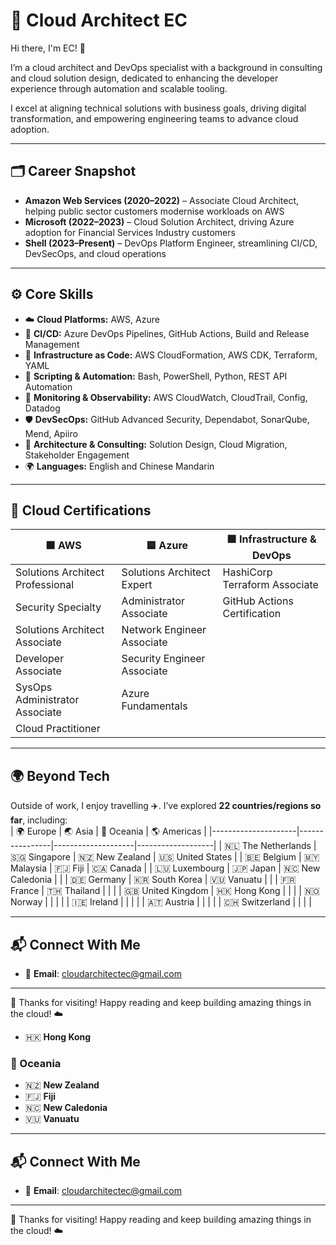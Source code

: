 # 🚀 Cloud Architect EC

Hi there, I'm EC! 👋  

I’m a cloud architect and DevOps specialist with a background in consulting and cloud solution design, dedicated to enhancing the developer experience through automation and scalable tooling. 

I excel at aligning technical solutions with business goals, driving digital transformation, and empowering engineering teams to advance cloud adoption. 

---

## 🗂️ Career Snapshot  
- **Amazon Web Services (2020–2022)** – Associate Cloud Architect, helping public sector customers modernise workloads on AWS  
- **Microsoft (2022–2023)** – Cloud Solution Architect, driving Azure adoption for Financial Services Industry customers  
- **Shell (2023–Present)** – DevOps Platform Engineer, streamlining CI/CD, DevSecOps, and cloud operations  

---

## ⚙️ Core Skills  

- ☁️ **Cloud Platforms:** AWS, Azure  
- 🔄 **CI/CD:** Azure DevOps Pipelines, GitHub Actions, Build and Release Management  
- 🧱 **Infrastructure as Code:** AWS CloudFormation, AWS CDK, Terraform, YAML  
- 🤖 **Scripting & Automation:** Bash, PowerShell, Python, REST API Automation  
- 👀 **Monitoring & Observability:** AWS CloudWatch, CloudTrail, Config, Datadog  
- 🛡️ **DevSecOps:** GitHub Advanced Security, Dependabot, SonarQube, Mend, Apiiro  
- 🧭 **Architecture & Consulting:** Solution Design, Cloud Migration, Stakeholder Engagement  
- 🌍 **Languages:** English and Chinese Mandarin  

---

## 🧠 Cloud Certifications  

| 🟧 AWS                        | 🟦 Azure                              | 🟩 Infrastructure & DevOps      |
|-------------------------------|---------------------------------------|---------------------------------|
| Solutions Architect Professional | Solutions Architect Expert           | HashiCorp Terraform Associate   |
| Security Specialty            | Administrator Associate               | GitHub Actions Certification    |
| Solutions Architect Associate | Network Engineer Associate            |                                 |
| Developer Associate           | Security Engineer Associate           |                                 |
| SysOps Administrator Associate| Azure Fundamentals                    |                                 |
| Cloud Practitioner            |                                       |                                 |

---

## 🌍 Beyond Tech  

Outside of work, I enjoy travelling ✈️. 
I’ve explored **22 countries/regions so far**, including:  
| 🌍 Europe           | 🌏 Asia         | 🌊 Oceania         | 🌎 Americas        |
|---------------------|----------------|--------------------|-------------------|
| 🇳🇱 The Netherlands | 🇸🇬 Singapore   | 🇳🇿 New Zealand    | 🇺🇸 United States  |
| 🇧🇪 Belgium         | 🇲🇾 Malaysia    | 🇫🇯 Fiji           | 🇨🇦 Canada         |
| 🇱🇺 Luxembourg      | 🇯🇵 Japan       | 🇳🇨 New Caledonia  |                   |
| 🇩🇪 Germany         | 🇰🇷 South Korea | 🇻🇺 Vanuatu        |                   |
| 🇫🇷 France          | 🇹🇭 Thailand    |                    |                   |
| 🇬🇧 United Kingdom  | 🇭🇰 Hong Kong   |                    |                   |
| 🇳🇴 Norway          |                |                    |                   |
| 🇮🇪 Ireland         |                |                    |                   |
| 🇦🇹 Austria         |                |                    |                   |
| 🇨🇭 Switzerland     |                |                    |                   |

--- 

## 📬 Connect With Me 

- 📧 **Email**: [cloudarchitectec@gmail.com](cloudarchitectec@gmail.com)  

---

💫 Thanks for visiting! Happy reading and keep building amazing things in the cloud! ☁️
- 🇭🇰 **Hong Kong**  

### 🌊 Oceania  
- 🇳🇿 **New Zealand**  
- 🇫🇯 **Fiji**  
- 🇳🇨 **New Caledonia**  
- 🇻🇺 **Vanuatu** 

---

## 📬 Connect With Me 

- 📧 **Email**: [cloudarchitectec@gmail.com](cloudarchitectec@gmail.com)  

---

💫 Thanks for visiting! Happy reading and keep building amazing things in the cloud! ☁️
